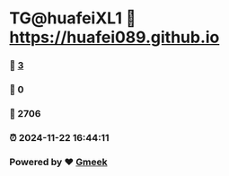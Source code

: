 # TG@huafeiXL1 :link: https://huafei089.github.io 
### :page_facing_up: [3](https://huafei089.github.io/tag.html) 
### :speech_balloon: 0 
### :hibiscus: 2706 
### :alarm_clock: 2024-11-22 16:44:11 
### Powered by :heart: [Gmeek](https://github.com/Meekdai/Gmeek)
